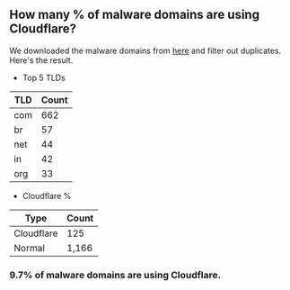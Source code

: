 ## How many % of malware domains are using Cloudflare?


We downloaded the malware domains from [here](https://urlhaus.abuse.ch) and filter out duplicates.
Here's the result.


[//]: # (start replacement)


- Top 5 TLDs

| TLD | Count |
| --- | --- |
| com | 662 |
| br | 57 |
| net | 44 |
| in | 42 |
| org | 33 |


- Cloudflare %

| Type | Count |
| --- | --- |
| Cloudflare | 125 |
| Normal | 1,166 |


### 9.7% of malware domains are using Cloudflare.